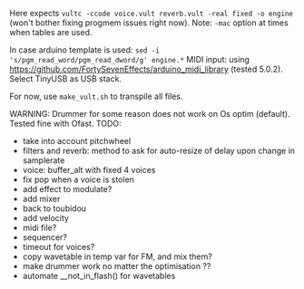 
Here expects `vultc -ccode voice.vult reverb.vult -real fixed -o engine ` (won't bother fixing progmem issues right now). Note: `-mac` option at times when tables are used.

In case arduino template is used: `sed -i 's/pgm_read_word/pgm_read_dword/g' engine.*`
MIDI input: using https://github.com/FortySevenEffects/arduino_midi_library (tested 5.0.2). Select TinyUSB as USB stack.

For now, use `make_vult.sh` to transpile all files.

WARNING: Drummer for some reason does not work on Os optim (default). Tested fine with Ofast.
TODO:

- take into account pitchwheel
- filters and reverb: method to ask for auto-resize of delay upon change in samplerate
- voice: buffer_alt with fixed 4 voices
- fix pop when a voice is stolen
- add effect to modulate?
- add mixer
- back to toubidou
- add velocity
- midi file?
- sequencer?
- timeout for voices?
- copy wavetable in temp var for FM, and mix them?
- make drummer work no matter the optimisation ??
- automate __not_in_flash() for wavetables
